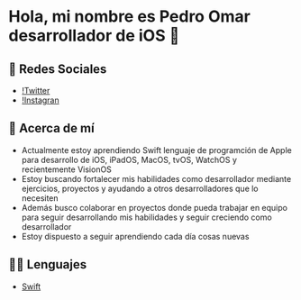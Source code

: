 # Hola, mi nombre es Pedro Omar desarrollador de iOS 👋

## 🔂 Redes Sociales
- [!Twitter](https://www.x.com/pedroomar25) 
- [!Instagran](https://www.instagram.com/pedroomar_98)

## 👤 Acerca de mí
- Actualmente estoy aprendiendo Swift lenguaje de programción de Apple para desarrollo de iOS, iPadOS, MacOS, tvOS, WatchOS y recientemente VisionOS
- Estoy buscando fortalecer mis habilidades como desarrollador mediante ejercicios, proyectos y ayudando a otros desarrolladores que lo necesiten
- Además busco colaborar en proyectos donde pueda trabajar en equipo para seguir desarrollando mis habilidades y seguir creciendo como desarrollador
- Estoy dispuesto a seguir aprendiendo cada día cosas nuevas

## 👨‍💻 Lenguajes
- [Swift](https://wwww.swift.org)


